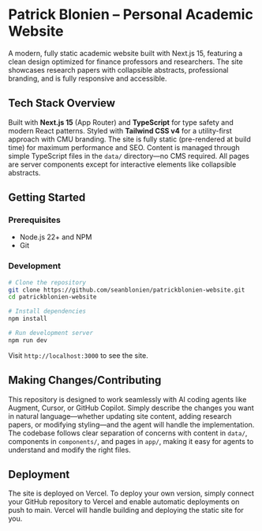 # Patrick Blonien – Personal Academic Website

A modern, fully static academic website built with Next.js 15, featuring a clean design optimized for finance professors and researchers. The site showcases research papers with collapsible abstracts, professional branding, and is fully responsive and accessible.

## Tech Stack Overview

Built with **Next.js 15** (App Router) and **TypeScript** for type safety and modern React patterns. Styled with **Tailwind CSS v4** for a utility-first approach with CMU branding. The site is fully static (pre-rendered at build time) for maximum performance and SEO. Content is managed through simple TypeScript files in the `data/` directory—no CMS required. All pages are server components except for interactive elements like collapsible abstracts.

## Getting Started

### Prerequisites
- Node.js 22+ and NPM
- Git

### Development

```bash
# Clone the repository
git clone https://github.com/seanblonien/patrickblonien-website.git
cd patrickblonien-website

# Install dependencies
npm install

# Run development server
npm run dev
```

Visit `http://localhost:3000` to see the site.

## Making Changes/Contributing

This repository is designed to work seamlessly with AI coding agents like Augment, Cursor, or GitHub Copilot. Simply describe the changes you want in natural language—whether updating site content, adding research papers, or modifying styling—and the agent will handle the implementation. The codebase follows clear separation of concerns with content in `data/`, components in `components/`, and pages in `app/`, making it easy for agents to understand and modify the right files.

## Deployment

The site is deployed on Vercel. To deploy your own version, simply connect your GitHub repository to Vercel and enable automatic deployments on push to main. Vercel will handle building and deploying the static site for you.
